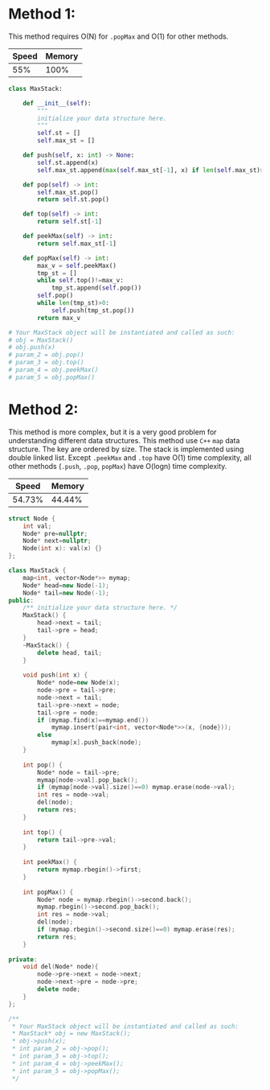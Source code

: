 # Method 1:
This method requires O(N) for `.popMax` and O(1) for other methods.

|Speed|Memory|
|-|-|
|55%|100%|


```python {.line-numbers}
class MaxStack:

    def __init__(self):
        """
        initialize your data structure here.
        """
        self.st = []
        self.max_st = []

    def push(self, x: int) -> None:
        self.st.append(x)
        self.max_st.append(max(self.max_st[-1], x) if len(self.max_st)>0 else x)

    def pop(self) -> int:
        self.max_st.pop()
        return self.st.pop()

    def top(self) -> int:
        return self.st[-1]

    def peekMax(self) -> int:
        return self.max_st[-1]

    def popMax(self) -> int:
        max_v = self.peekMax()
        tmp_st = []
        while self.top()!=max_v:
            tmp_st.append(self.pop())
        self.pop()
        while len(tmp_st)>0:
            self.push(tmp_st.pop())
        return max_v

# Your MaxStack object will be instantiated and called as such:
# obj = MaxStack()
# obj.push(x)
# param_2 = obj.pop()
# param_3 = obj.top()
# param_4 = obj.peekMax()
# param_5 = obj.popMax()
```


# Method 2:
This method is more complex, but it is a very good problem for understanding different data structures. This method use `C++` `map` data structure. The key are ordered by size. The stack is implemented using double linked list. Except `.peekMax` and `.top` have O(1) time complexity, all other methods (`.push`, `.pop`, `popMax`) have O(logn) time complexity.

|Speed|Memory|
|-|-|
|54.73%|44.44%|

```C++ {.line-numbers}
struct Node {
    int val;
    Node* pre=nullptr;
    Node* next=nullptr;
    Node(int x): val(x) {}
};

class MaxStack {
    map<int, vector<Node*>> mymap;
    Node* head=new Node(-1);
    Node* tail=new Node(-1);
public:
    /** initialize your data structure here. */
    MaxStack() {
        head->next = tail;
        tail->pre = head;
    }
    ~MaxStack() {
        delete head, tail;
    }
    
    void push(int x) {
        Node* node=new Node(x);
        node->pre = tail->pre;
        node->next = tail;
        tail->pre->next = node;
        tail->pre = node;
        if (mymap.find(x)==mymap.end())
            mymap.insert(pair<int, vector<Node*>>(x, {node}));
        else
            mymap[x].push_back(node);
    }
    
    int pop() {
        Node* node = tail->pre;
        mymap[node->val].pop_back();
        if (mymap[node->val].size()==0) mymap.erase(node->val);
        int res = node->val;
        del(node);
        return res;
    }
    
    int top() {
        return tail->pre->val;
    }
    
    int peekMax() {
        return mymap.rbegin()->first;
    }
    
    int popMax() {
        Node* node = mymap.rbegin()->second.back();
        mymap.rbegin()->second.pop_back();
        int res = node->val;
        del(node);
        if (mymap.rbegin()->second.size()==0) mymap.erase(res);
        return res;
    }
    
private:
    void del(Node* node){
        node->pre->next = node->next;
        node->next->pre = node->pre;
        delete node;
    }
};

/**
 * Your MaxStack object will be instantiated and called as such:
 * MaxStack* obj = new MaxStack();
 * obj->push(x);
 * int param_2 = obj->pop();
 * int param_3 = obj->top();
 * int param_4 = obj->peekMax();
 * int param_5 = obj->popMax();
 */
```

